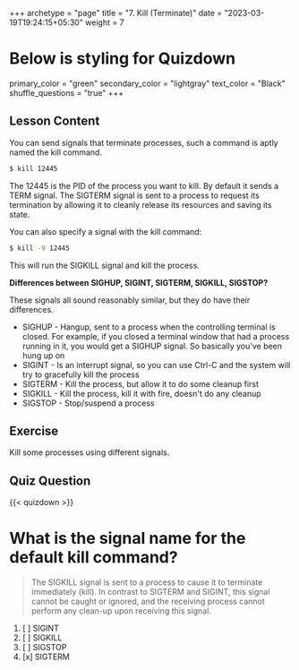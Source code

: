 +++
archetype = "page"
title = "7. Kill (Terminate)"
date = "2023-03-19T19:24:15+05:30"
weight = 7
# Below is styling for Quizdown
primary_color = "green"
secondary_color = "lightgray"
text_color = "Black"
shuffle_questions = "true"
+++

## Lesson Content

You can send signals that terminate processes, such a command is aptly named the kill command. 

```bash
$ kill 12445
```

The 12445 is the PID of the process you want to kill. By default it sends a TERM signal. The SIGTERM signal is sent to a process to request its termination by allowing it to cleanly release its resources and saving its state. 

You can also specify a signal with the kill command: 

```bash
$ kill -9 12445
```

This will run the SIGKILL signal and kill the process. 

**Differences between SIGHUP, SIGINT, SIGTERM, SIGKILL, SIGSTOP?**

These signals all sound reasonably similar, but they do have their differences. 

- SIGHUP - Hangup, sent to a process when the controlling terminal is closed. For example, if you closed a terminal window that had a process running in it, you would get a SIGHUP signal. So basically you've been hung up on
- SIGINT - Is an interrupt signal, so you can use Ctrl-C and the system will try to gracefully kill the process
- SIGTERM - Kill the process, but allow it to do some cleanup first
- SIGKILL - Kill the process, kill it with fire, doesn't do any cleanup
- SIGSTOP - Stop/suspend a process

## Exercise

Kill some processes using different signals.

## Quiz Question

{{< quizdown >}}

# What is the signal name for the default kill command?

> The SIGKILL signal is sent to a process to cause it to terminate immediately (kill). In contrast to SIGTERM and SIGINT, this signal cannot be caught or ignored, and the receiving process cannot perform any clean-up upon receiving this signal.

1. [ ] SIGINT
2. [ ] SIGKILL
3. [ ] SIGSTOP
4. [x] SIGTERM